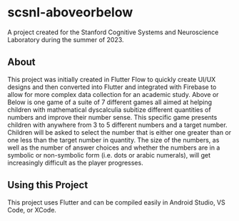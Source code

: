 # scsnl-aboveorbelow

A project created for the Stanford Cognitive Systems and Neuroscience Laboratory during the summer of 2023.

## About

This project was initially created in Flutter Flow to quickly create UI/UX designs and then converted into Flutter and integrated with Firebase to allow for more complex data collection for an academic study. Above or Below is one game of a suite of 7 different games all aimed at helping children with mathematical dyscalculia subitize different quantities of numbers and improve their number sense. This specific game presents children with anywhere from 3 to 5 different numbers and a target number. Children will be asked to select the number that is either one greater than or one less than the target number in quantity. The size of the numbers, as well as the number of answer choices and whether the numbers are in a symbolic or non-symbolic form (i.e. dots or arabic numerals), will get increasingly difficult as the player progresses. 

## Using this Project

This project uses Flutter and can be compiled easily in Android Studio, VS Code, or XCode.
